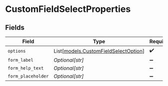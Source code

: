 # CustomFieldSelectProperties


## Fields

| Field                                                                        | Type                                                                         | Required                                                                     | Description                                                                  |
| ---------------------------------------------------------------------------- | ---------------------------------------------------------------------------- | ---------------------------------------------------------------------------- | ---------------------------------------------------------------------------- |
| `options`                                                                    | List[[models.CustomFieldSelectOption](../models/customfieldselectoption.md)] | :heavy_check_mark:                                                           | N/A                                                                          |
| `form_label`                                                                 | *Optional[str]*                                                              | :heavy_minus_sign:                                                           | N/A                                                                          |
| `form_help_text`                                                             | *Optional[str]*                                                              | :heavy_minus_sign:                                                           | N/A                                                                          |
| `form_placeholder`                                                           | *Optional[str]*                                                              | :heavy_minus_sign:                                                           | N/A                                                                          |